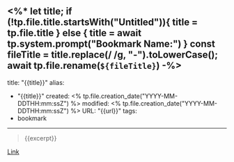 <%*
let title;
if (!tp.file.title.startsWith("Untitled")){
	title = tp.file.title
} else {
	title = await tp.system.prompt("Bookmark Name:")
}
const fileTitle = title.replace(/ /g, "-").toLowerCase();
await tp.file.rename(`${fileTitle}`)
-%>
---
title: "{{title}}"
alias:
- "{{title}}"
created: <% tp.file.creation_date("YYYY-MM-DDTHH:mm:ssZ") %>
modified: <% tp.file.creation_date("YYYY-MM-DDTHH:mm:ssZ") %>
URL:  "{{url}}"
tags:
- bookmark
---

> {{excerpt}}

[Link]({{url}})